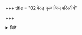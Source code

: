 +++
title = "02 वेदङ् कृत्वाग्निम् परिस्तीर्य"

+++

<details><summary>थिते</summary>

वेदं कृत्वाग्निं परिस्तीर्य पाणिप्रक्षालनादि कर्म प्रतिपद्यते २
</details>
